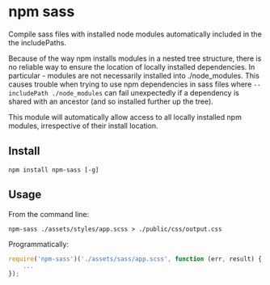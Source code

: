 # npm sass

Compile sass files with installed node modules automatically included in the the includePaths.

Because of the way npm installs modules in a nested tree structure, there is no reliable way to ensure the location of locally installed dependencies. In particular - modules are not necessarily installed into ./node_modules. This causes trouble when trying to use npm dependencies in sass files where `--includePath ./node_modules` can fail unexpectedly if a dependency is shared with an ancestor (and so installed further up the tree).

This module will automatically allow access to all locally installed npm modules, irrespective of their install location.

## Install

```
npm install npm-sass [-g]
```

## Usage

From the command line:

```
npm-sass ./assets/styles/app.scss > ./public/css/output.css
```

Programmatically:

```javascript
require('npm-sass')('./assets/sass/app.scss', function (err, result) {
    ...
});
```
